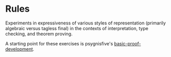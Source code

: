 # Rules

Experiments in expressiveness of various styles of representation (primarily
algebraic versus tagless final) in the contexts of interpretation, type
checking, and theorem proving.

A starting point for these exercises is psygnisfive's
[basic-proof-development](https://github.com/psygnisfive/basic-proof-development).
